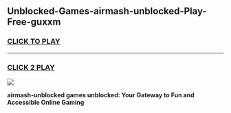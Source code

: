 
## Unblocked-Games-airmash-unblocked-Play-Free-guxxm
<h3>
<a href="https://premium76.site?title=airmash-unblocked&ref=19M">CLICK TO PLAY</a></h3>
<hr>

<h3>
<a href="https://premium76.site?title=airmash-unblocked&ref=19M">CLICK 2 PLAY</a>
  
</h3>

<a href="https://premium76.site?title=airmash-unblocked&ref=19M"><img src="https://clearcache.store/games.png"></a>


**airmash-unblocked games unblocked: Your Gateway to Fun and Accessible Online Gaming**
